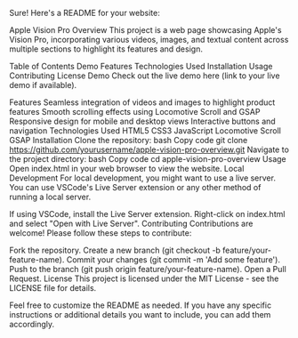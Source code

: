 Sure! Here's a README for your website:

Apple Vision Pro Overview
This project is a web page showcasing Apple's Vision Pro, incorporating various videos, images, and textual content across multiple sections to highlight its features and design.

Table of Contents
Demo
Features
Technologies Used
Installation
Usage
Contributing
License
Demo
Check out the live demo here (link to your live demo if available).

Features
Seamless integration of videos and images to highlight product features
Smooth scrolling effects using Locomotive Scroll and GSAP
Responsive design for mobile and desktop views
Interactive buttons and navigation
Technologies Used
HTML5
CSS3
JavaScript
Locomotive Scroll
GSAP
Installation
Clone the repository:
bash
Copy code
git clone https://github.com/yourusername/apple-vision-pro-overview.git
Navigate to the project directory:
bash
Copy code
cd apple-vision-pro-overview
Usage
Open index.html in your web browser to view the website.
Local Development
For local development, you might want to use a live server. You can use VSCode's Live Server extension or any other method of running a local server.

If using VSCode, install the Live Server extension.
Right-click on index.html and select "Open with Live Server".
Contributing
Contributions are welcome! Please follow these steps to contribute:

Fork the repository.
Create a new branch (git checkout -b feature/your-feature-name).
Commit your changes (git commit -m 'Add some feature').
Push to the branch (git push origin feature/your-feature-name).
Open a Pull Request.
License
This project is licensed under the MIT License - see the LICENSE file for details.

Feel free to customize the README as needed. If you have any specific instructions or additional details you want to include, you can add them accordingly.
